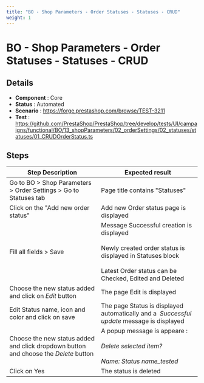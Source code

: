 ```yaml
---
title: "BO - Shop Parameters - Order Statuses - Statuses - CRUD"
weight: 1
---
```


# BO - Shop Parameters - Order Statuses - Statuses - CRUD
## Details
* **Component** : Core
* **Status** : Automated
* **Scenario** : https://forge.prestashop.com/browse/TEST-3211
* **Test** : https://github.com/PrestaShop/PrestaShop/tree/develop/tests/UI/campaigns/functional/BO/13_shopParameters/02_orderSettings/02_statuses/statuses/01_CRUDOrderStatus.ts

## Steps
| Step Description | Expected result |
| ----- | ----- |
| Go to BO > Shop Parameters  > Order Settings > Go to Statuses tab | Page title contains "Statuses" |
| Click on the "Add new order status" | Add new Order status page is displayed |
| Fill all fields > Save | Message Successful creation is displayed<br><br>Newly created order status is displayed in Statuses block<br><br>Latest Order status can be Checked, Edited and Deleted |
| Choose the new status added and click on _*Edit*_ button | The page Edit is displayed |
| Edit Status name, icon and color and click on save | The page Status is displayed automatically and a  *_Successful update_* message is displayed |
| Choose the new status added and click dropdown button and choose the _*Delete*_ button | A popup message is appeare :<br><br>_Delete selected item?_<br><br>_Name: Status name_tested_ |
| Click on Yes | The status is deleted |
